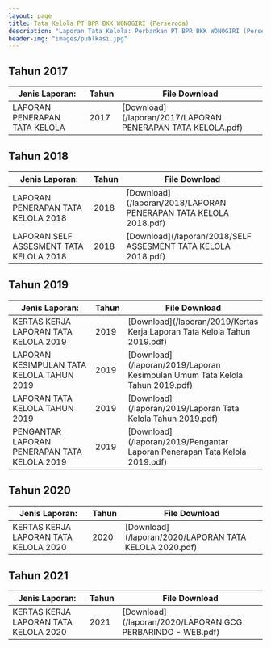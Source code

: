 ```yaml
---
layout: page
title: Tata Kelola PT BPR BKK WONOGIRI (Perseroda)
description: "Laporan Tata Kelola: Perbankan PT BPR BKK WONOGIRI (Perseroda)"
header-img: "images/publkasi.jpg"
---
```

## Tahun 2017

| Jenis Laporan:                            | Tahun             | File Download |
------------------------------------------- | ----------------- | ------------- |
LAPORAN PENERAPAN TATA KELOLA      			| 2017  			| [Download](/laporan/2017/LAPORAN PENERAPAN TATA KELOLA.pdf)


## Tahun 2018

| Jenis Laporan:                            | Tahun             | File Download |
------------------------------------------- | ----------------- | ------------- |
LAPORAN PENERAPAN TATA KELOLA 2018			| 2018  			| [Download](/laporan/2018/LAPORAN PENERAPAN TATA KELOLA 2018.pdf)
LAPORAN SELF ASSESMENT TATA KELOLA 2018  	| 2018  			| [Download](/laporan/2018/SELF ASSESMENT TATA KELOLA 2018.pdf)


## Tahun 2019

| Jenis Laporan:                            | Tahun             | File Download |
------------------------------------------- | ----------------- | ------------- |
KERTAS KERJA LAPORAN TATA KELOLA 2019		| 2019  			| [Download](/laporan/2019/Kertas Kerja Laporan Tata Kelola Tahun 2019.pdf)
LAPORAN KESIMPULAN TATA KELOLA TAHUN 2019  	| 2019  			| [Download](/laporan/2019/Laporan Kesimpulan Umum Tata Kelola Tahun 2019.pdf)
LAPORAN TATA KELOLA TAHUN 2019				| 2019  			| [Download](/laporan/2019/Laporan Tata Kelola Tahun 2019.pdf)
PENGANTAR LAPORAN PENERAPAN TATA KELOLA 2019| 2019  			| [Download](/laporan/2019/Pengantar Laporan Penerapan Tata Kelola 2019.pdf)

## Tahun 2020

| Jenis Laporan:                            | Tahun             | File Download |
------------------------------------------- | ----------------- | ------------- |
KERTAS KERJA LAPORAN TATA KELOLA 2020		| 2020  			| [Download](/laporan/2020/LAPORAN TATA KELOLA 2020.pdf)

## Tahun 2021

| Jenis Laporan:                            | Tahun             | File Download |
------------------------------------------- | ----------------- | ------------- |
KERTAS KERJA LAPORAN TATA KELOLA 2020		| 2021  			| [Download](/laporan/2020/LAPORAN GCG PERBARINDO - WEB.pdf)
